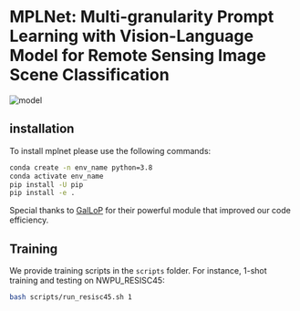 # MPLNet:  Multi-granularity Prompt Learning with Vision-Language Model for Remote Sensing Image Scene Classification

![model](https://github.com/user-attachments/assets/43caadd2-2aac-4d7a-aef9-6acd8fa80180)
## installation

To install mplnet please use the following commands:

```bash
conda create -n env_name python=3.8
conda activate env_name
pip install -U pip
pip install -e .
```

Special thanks to [GalLoP](https://github.com/MarcLafon/gallop) for their powerful module that improved our code efficiency.

## Training

We provide training scripts in the `scripts` folder. For instance, 1-shot training and testing on NWPU_RESISC45:

```bash
bash scripts/run_resisc45.sh 1
```

